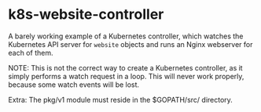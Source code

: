 # k8s-website-controller
A barely working example of a Kubernetes controller, which watches the Kubernetes API server for `website` objects and runs an Nginx webserver for each of them. 

NOTE: This is not the correct way to create a Kubernetes controller, as it simply performs a watch request in a loop. This will never work properly, because some watch events will be lost. 

Extra:
The pkg/v1 module must reside in the $GOPATH/src/ directory.

